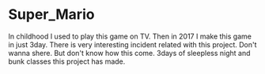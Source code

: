 # Super_Mario
 In childhood I used to play this game on TV. Then in 2017 I make this game in just 3day. There is very interesting incident related with this project. Don't wanna shere. But don't know how this come. 3days of sleepless night and bunk classes this project  has made. 
